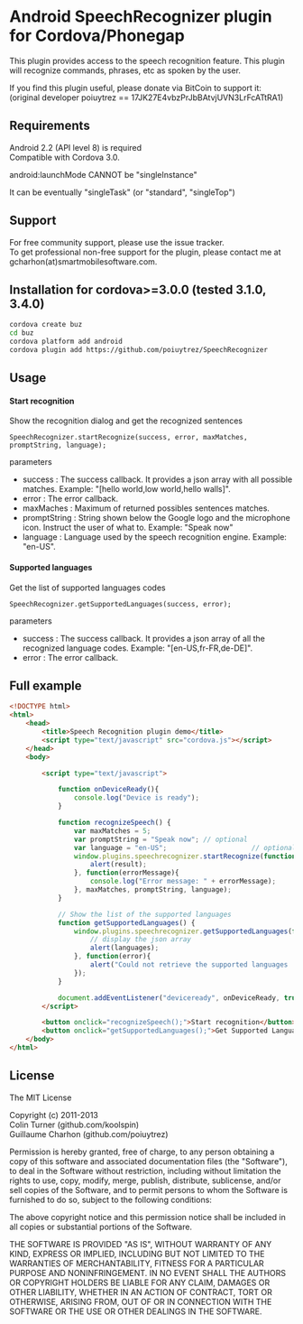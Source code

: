 Android SpeechRecognizer plugin for Cordova/Phonegap
===================================
This plugin provides access to the speech recognition feature. This plugin will recognize commands, phrases, etc as spoken by the user.

If you find this plugin useful, please donate via BitCoin to support it:  
(original developer poiuytrez == 17JK27E4vbzPrJbBAtvjUVN3LrFcATtRA1)

Requirements
-------------
Android 2.2 (API level 8) is required  
Compatible with Cordova 3.0.

android:launchMode CANNOT be "singleInstance"

It can be eventually "singleTask" (or "standard", "singleTop")

Support
---------------------
For free community support, please use the issue tracker.  
To get professional non-free support for the plugin, please contact me at gcharhon(at)smartmobilesoftware.com.

Installation for cordova>=3.0.0 (tested 3.1.0, 3.4.0)
-----------------------------------------------------
```bash
cordova create buz
cd buz
cordova platform add android
cordova plugin add https://github.com/poiuytrez/SpeechRecognizer
```
  

Usage
-------

#### Start recognition
Show the recognition dialog and get the recognized sentences

    SpeechRecognizer.startRecognize(success, error, maxMatches, promptString, language);
parameters
* success : The success callback. It provides a json array with all possible matches. Example: "[hello world,low world,hello walls]".
* error : The error callback.
* maxMaches : Maximum of returned possibles sentences matches.
* promptString : String shown below the Google logo and the microphone icon. Instruct the user of what to. Example: "Speak now"
* language : Language used by the speech recognition engine. Example: "en-US".

#### Supported languages
Get the list of supported languages codes

    SpeechRecognizer.getSupportedLanguages(success, error);
parameters
* success : The success callback. It provides a json array of all the recognized language codes. Example: "[en-US,fr-FR,de-DE]".
* error : The error callback.

Full example
----------------
```html
<!DOCTYPE html>
<html>
    <head>
        <title>Speech Recognition plugin demo</title>
        <script type="text/javascript" src="cordova.js"></script>
    </head>
    <body>

        <script type="text/javascript">

            function onDeviceReady(){
                console.log("Device is ready");
            }

            function recognizeSpeech() {
                var maxMatches = 5;
                var promptString = "Speak now";	// optional
                var language = "en-US";						// optional
                window.plugins.speechrecognizer.startRecognize(function(result){
                    alert(result);
                }, function(errorMessage){
                    console.log("Error message: " + errorMessage);
                }, maxMatches, promptString, language);
            }

            // Show the list of the supported languages
            function getSupportedLanguages() {
                window.plugins.speechrecognizer.getSupportedLanguages(function(languages){
                    // display the json array
                    alert(languages);
                }, function(error){
                    alert("Could not retrieve the supported languages : " + error);
                });
            }

            document.addEventListener("deviceready", onDeviceReady, true);
        </script>

        <button onclick="recognizeSpeech();">Start recognition</button>
        <button onclick="getSupportedLanguages();">Get Supported Languages</button>
    </body>
</html>
```

License
----------------

The MIT License

Copyright (c) 2011-2013  
Colin Turner (github.com/koolspin)  
Guillaume Charhon (github.com/poiuytrez)  

Permission is hereby granted, free of charge, to any person obtaining a copy of this software and associated documentation files (the "Software"), to deal in the Software without restriction, including without limitation the rights to use, copy, modify, merge, publish, distribute, sublicense, and/or sell copies of the Software, and to permit persons to whom the Software is furnished to do so, subject to the following conditions:

The above copyright notice and this permission notice shall be included in all copies or substantial portions of the Software.

THE SOFTWARE IS PROVIDED "AS IS", WITHOUT WARRANTY OF ANY KIND, EXPRESS OR IMPLIED, INCLUDING BUT NOT LIMITED TO THE WARRANTIES OF MERCHANTABILITY, FITNESS FOR A PARTICULAR PURPOSE AND NONINFRINGEMENT. IN NO EVENT SHALL THE AUTHORS OR COPYRIGHT HOLDERS BE LIABLE FOR ANY CLAIM, DAMAGES OR OTHER LIABILITY, WHETHER IN AN ACTION OF CONTRACT, TORT OR OTHERWISE, ARISING FROM, OUT OF OR IN CONNECTION WITH THE SOFTWARE OR THE USE OR OTHER DEALINGS IN THE SOFTWARE.
